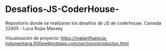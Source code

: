 # Desafios-JS-CoderHouse-

Repositorio donde se realizaran los desafios de JS de coderhouse.
Camada 22405 - Luca Rojas Massey

Visualización de proyecto: https://malainfluencia-indumentaria.000webhostapp.com/sections/productos.html
